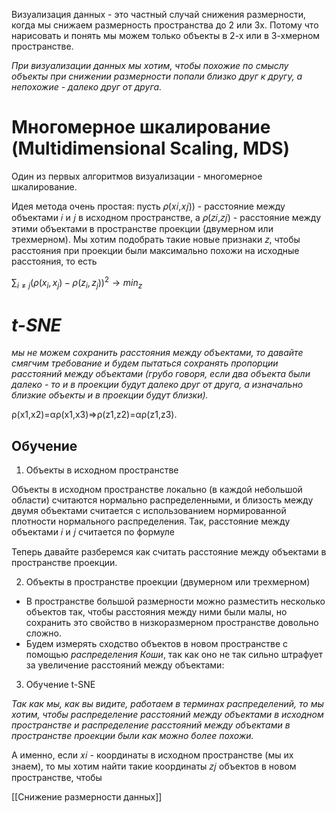 
Визуализация данных - это частный случай снижения размерности, когда мы снижаем размерность пространства до 2 или 3х. Потому что нарисовать и понять мы можем только объекты в 2-х или в 3-хмерном пространстве.

_При визуализации данных мы хотим, чтобы похожие по смыслу объекты при снижении размерности попали близко друг к другу, а непохожие - далеко друг от друга._

# **Многомерное шкалирование (Multidimensional Scaling, MDS)**

Один из первых алгоритмов визуализации - многомерное шкалирование.

Идея метода очень простая: пусть 𝜌(𝑥𝑖,𝑥𝑗)) - расстояние между объектами 𝑖 и 𝑗 в исходном пространстве, а 𝜌(𝑧𝑖,𝑧𝑗) - расстояние между этими объектами в пространстве проекции (двумерном или трехмерном). Мы хотим подобрать такие новые признаки 𝑧, чтобы расстояния при проекции были максимально похожи на исходные расстояния, то есть

$∑_{i\neq{j}}​(ρ(x_i​,x_j​)−ρ(z_i​,z_j​))^2→min_z​$

# _t-SNE_


_мы не можем сохранить расстояния между объектами, то давайте смягчим требование и будем пытаться сохранять пропорции расстояний между объектами (грубо говоря, если два объекта были далеко - то и в проекции будут далеко друг от друга, а изначально близкие объекты и в проекции будут близки)._

ρ(x1​,x2​)=αρ(x1​,x3​)⇒ρ(z1​,z2​)=αρ(z1​,z3​).

## Обучение
1. Объекты в исходном пространстве

Объекты в исходном пространстве локально (в каждой небольшой области) считаются нормально распределенными, и близость между двумя объектами считается с использованием нормированной плотности нормального распределения. Так, расстояние между объектами 𝑖 и 𝑗 считается по формуле

Теперь давайте разберемся как считать расстояние между объектами в пространстве проекции.

2. Объекты в пространстве проекции (двумерном или трехмерном)

- В пространстве большой размерности можно разместить несколько объектов так, чтобы расстояния между ними были малы, но сохранить это свойство в низкоразмерном пространстве довольно сложно.
- Будем измерять сходство объектов в новом пространстве с помощью _распределения Коши_, так как оно не так сильно штрафует за увеличение расстояний между объектами:

3. Обучение t-SNE

_Так как мы, как вы видите, работаем в терминах распределений, то мы хотим, чтобы распределение расстояний между объектами в исходном пространстве и распределение расстояний между объектами в пространстве проекции были как можно более похожи._

А именно, если 𝑥𝑖​ - координаты в исходном пространстве (мы их знаем), то мы хотим найти такие координаты 𝑧𝑗​ объектов в новом пространстве, чтобы


[[Снижение размерности данных]]